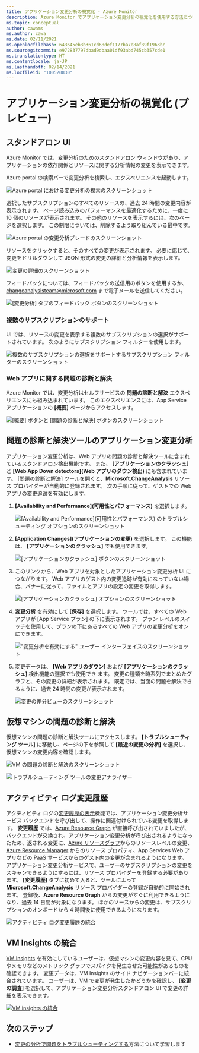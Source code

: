 ```yaml
---
title: アプリケーション変更分析の視覚化 - Azure Monitor
description: Azure Monitor でアプリケーション変更分析の視覚化を使用する方法について説明します。
ms.topic: conceptual
author: cawams
ms.author: cawa
ms.date: 02/11/2021
ms.openlocfilehash: 643645eb3b361cd68def1177ba7e8af89f1963bc
ms.sourcegitcommit: e972837797dbad9dbaa01df93abd745cb357cde1
ms.translationtype: HT
ms.contentlocale: ja-JP
ms.lasthandoff: 02/14/2021
ms.locfileid: "100520830"
---
```

# <a name="visualizations-for-application-change-analysis-preview"></a>アプリケーション変更分析の視覚化 (プレビュー)

## <a name="standalone-ui"></a>スタンドアロン UI

Azure Monitor では、変更分析のためのスタンドアロン ウィンドウがあり、アプリケーションの依存関係とリソースに関する分析情報の変更を表示できます。

Azure portal の検索バーで変更分析を検索し、エクスペリエンスを起動します。

![Azure portal における変更分析の検索のスクリーンショット](./media/change-analysis/search-change-analysis.png)

選択したサブスクリプションのすべてのリソースの、過去 24 時間の変更内容が表示されます。 ページ読み込みのパフォーマンスを最適化するために、一度に 10 個のリソースが表示されます。 その他のリソースを表示するには、次のページを選択します。 この制限については、削除するよう取り組んでいる最中です。

![Azure portal の変更分析ブレードのスクリーンショット](./media/change-analysis/change-analysis-standalone-blade.png)

リソースをクリックすると、そのすべての変更が表示されます。 必要に応じて、変更をドリルダウンして JSON 形式の変更の詳細と分析情報を表示します。

![変更の詳細のスクリーンショット](./media/change-analysis/change-details.png)

フィードバックについては、フィードバックの送信用のボタンを使用するか、changeanalysisteam@microsoft.com まで電子メールを送信してください。

![[変更分析] タブのフィードバック ボタンのスクリーンショット](./media/change-analysis/change-analysis-feedback.png)

### <a name="multiple-subscription-support"></a>複数のサブスクリプションのサポート

UI では、リソースの変更を表示する複数のサブスクリプションの選択がサポートされています。 次のようにサブスクリプション フィルターを使用します。

![複数のサブスクリプションの選択をサポートするサブスクリプション フィルターのスクリーンショット](./media/change-analysis/multiple-subscriptions-support.png)

### <a name="web-app-diagnose-and-solve-problems"></a>Web アプリに関する問題の診断と解決

Azure Monitor では、変更分析はセルフサービスの **問題の診断と解決** エクスペリエンスにも組み込まれています。 このエクスペリエンスには、App Service アプリケーションの **[概要]** ページからアクセスします。

![[概要] ボタンと [問題の診断と解決] ボタンのスクリーンショット](./media/change-analysis/change-analysis.png)

## <a name="application-change-analysis-in-the-diagnose-and-solve-problems-tool"></a>問題の診断と解決ツールのアプリケーション変更分析

アプリケーション変更分析は、Web アプリの問題の診断と解決ツールに含まれているスタンドアロン検出機能です。 また、 **[アプリケーションのクラッシュ]** と **[Web App Down detectors]\(Web アプリのダウン検出\)** にも含まれています。 [問題の診断と解決] ツールを開くと、**Microsoft.ChangeAnalysis** リソース プロバイダーが自動的に登録されます。 次の手順に従って、ゲストでの Web アプリの変更追跡を有効にします。

1. **[Availability and Performance]\(可用性とパフォーマンス\)** を選択します。

    ![[Availability and Performance]\(可用性とパフォーマンス\) のトラブルシューティング オプションのスクリーンショット](./media/change-analysis/availability-and-performance.png)

2. **[Application Changes]\(アプリケーションの変更\)** を選択します。 この機能は、 **[アプリケーションのクラッシュ]** でも使用できます。

   ![[アプリケーションのクラッシュ] ボタンのスクリーンショット](./media/change-analysis/application-changes.png)

3. このリンクから、Web アプリを対象としたアプリケーション変更分析 UI につながります。 Web アプリのゲスト内の変更追跡が有効になっていない場合、バナーに従って、ファイルとアプリの設定の変更を取得します。

   ![[アプリケーションのクラッシュ] オプションのスクリーンショット](./media/change-analysis/enable-changeanalysis.png)

4. **変更分析** を有効にして **[保存]** を選択します。 ツールでは、すべての Web アプリが [App Service プラン] の下に表示されます。 プラン レベルのスイッチを使用して、プランの下にあるすべての Web アプリの変更分析をオンにできます。

    !["変更分析を有効にする" ユーザー インターフェイスのスクリーンショット](./media/change-analysis/change-analysis-on.png)

5. 変更データは、 **[Web アプリのダウン]** および **[アプリケーションのクラッシュ]** 検出機能の選択でも使用でき ます。 変更の種類を時系列でまとめたグラフと、その変更の詳細が表示されます。 既定では、当面の問題を解決できるように、過去 24 時間の変更が表示されます。

     ![変更の差分ビューのスクリーンショット](./media/change-analysis/change-view.png)

## <a name="virtual-machine-diagnose-and-solve-problems"></a>仮想マシンの問題の診断と解決

仮想マシンの問題の診断と解決ツールにアクセスします。  **[トラブルシューティング ツール]** に移動し、ページの下を参照して **[最近の変更の分析]** を選択し、仮想マシンの変更内容を確認します。

![VM の問題の診断と解決のスクリーンショット](./media/change-analysis/vm-dnsp-troubleshootingtools.png)

![トラブルシューティング ツールの変更アナライザー](./media/change-analysis/analyze-recent-changes.png)

## <a name="activity-log-change-history"></a>アクティビティ ログ変更履歴

アクティビティ ログの[変更履歴の表示](../platform/activity-log.md#view-change-history)機能では、アプリケーション変更分析サービス バックエンドを呼び出して、操作に関連付けられている変更を取得します。 **変更履歴** では、[Azure Resource Graph](../../governance/resource-graph/overview.md) が直接呼び出されていましたが、バックエンドが交換され、アプリケーション変更分析が呼び出されるようになったため、返される変更に、[Azure リソースグラフ](../../governance/resource-graph/overview.md)からのリソースレベルの変更、 [Azure Resource Manager](../../azure-resource-manager/management/overview.md) からのリソース プロパティ、App Services Web アプリなどの PaaS サービスからのゲスト内の変更が含まれるようになります。 アプリケーション変更分析サービスで、ユーザーのサブスクリプションの変更をスキャンできるようにするには、リソース プロバイダーを登録する必要があります。 **[変更履歴]** タブに初めて入ると、ツールによって **Microsoft.ChangeAnalysis** リソース プロバイダーの登録が自動的に開始されます。 登録後、**Azure Resource Graph** からの変更がすぐに利用できるようになり、過去 14 日間が対象になります。 ほかのソースからの変更は、サブスクリプションのオンボードから 4 時間後に使用できるようになります。

![アクティビティ ログ変更履歴の統合](./media/change-analysis/activity-log-change-history.png)

## <a name="vm-insights-integration"></a>VM Insights の統合

[VM Insights](../insights/vminsights-overview.md) を有効にしているユーザーは、仮想マシンの変更内容を見て、CPU やメモリなどのメトリック グラフでスパイクを発生させた可能性があるものを確認できます。 変更データは、VM Insights のサイド ナビゲーションバーに統合されています。 ユーザーは、VM で変更が発生したかどうかを確認し、 **[変更の調査]** を選択して、アプリケーション変更分析スタンドアロン UI で変更の詳細を表示できます。

[![VM insights の統合](./media/change-analysis/vm-insights.png)](./media/change-analysis/vm-insights.png#lightbox)

## <a name="next-steps"></a>次のステップ

- [変更の分析で問題をトラブルシューティングする](change-analysis-troubleshoot.md)方法について学習します
